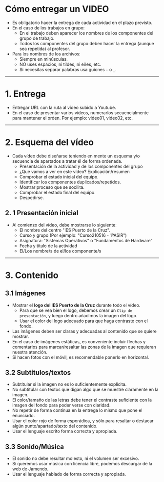 

# Cómo entregar un VIDEO

* Es obligatorio hacer la entrega de cada actividad en el plazo previsto.
* En el caso de los trabajos en grupo:
    * En el trabajo deben aparecer los nombres de los componentes del grupo de trabajo.
    * Todos los componentes del grupo deben hacer la entrega (aunque sea repetida) al profesor.
* Para los nombres de los archivos:
    * Siempre en minúsculas.
    * NO uses espacios, ni tildes, ni eñes, etc.
    * Si necesitas separar palabras usa guiones `-` o `_`.

---

# 1. Entrega

* Entregar URL con la ruta al vídeo subido a Youtube.
* En el caso de presentar varios vídeos, numerarlos secuencialmente para mantener el orden.
Por ejemplo: video01, video02, etc.

---

# 2. Esquema del vídeo

* Cada vídeo debe diseñarse teniendo en mente un esquema y/o secuencia de apartados a tratar él de forma ordenada.
    * Presentación de la actividad y de los componentes del grupo
    * ¿Qué vamos a ver en este vídeo? Explicación/resumen
    * Comprobar el estado inicial del equipo.
    * Identificar los componentes duplicados/repetidos.
    * Mostrar proceso que se socilita.
    * Comprobar el estado final del equipo.
    * Despedirse.

## 2. 1 Presentación inicial

* Al comienzo del vídeo, debe mostrarse lo siguiente:
    * El nombre del centro "IES Puerto de la Cruz".
    * Curso y grupo (Por ejemplo: "Curso210516 - 1ºASIR")
    * Asignatura: "Sistemas Operativos" o "Fundamentos de Hardware"
    * Fecha y título de la actividad
    * El/Los nombre/s de el/los componente/s

---

# 3. Contenido

## 3.1 Imágenes

* Mostrar el **logo del IES Puerto de la Cruz** durante todo el vídeo.
    * Para que se vea bien el logo, debemos crear un `Clip de presentación`, y
    luego dentro añadimos la imagen del logo.
    * Usar el color del logo adecuado para que haga contraste con el fondo.
* Las imágenes deben ser claras y adecuadas al contenido que se quiere mostrar.
* En el caso de imágenes estáticas, es conveniente incluir flechas y comentarios
para marcar/resaltar las zonas de la imagen que requieran nuestra atención.
* Si hacen fotos con el móvil, es recomendable ponerlo en horizontal.

## 3.2 Subtítulos/textos

* Subtitular si la imagen no es lo suficientemente explícita.
* No subtitular con textos que digan algo que se muestre claramente en la imagen.
* El color/tamaño de las letras debe tener el contraste suficiente con la imagen
del fondo para poder verse con claridad.
* No repetir de forma contínua en la entrega lo mismo que pone el enunciado.
* Usar el color rojo de forma esporádica, y sólo para resaltar o destacar
algún punto/apartado/texto del contenido.
* Usar el lenguaje escrito forma correcta y apropiada.

## 3.3 Sonido/Música

* El sonido no debe resultar molesto, ni el volumen ser excesivo.
* Si queremos usar música con licencia libre, podemos descargar de la web de Jamendo.
* Usar el lenguaje hablado de forma correcta y apropiada.
